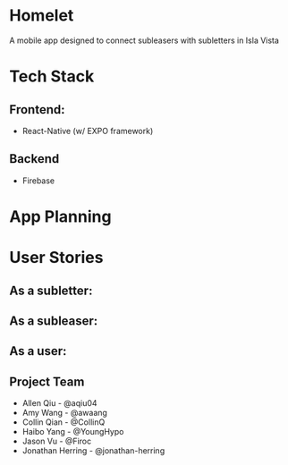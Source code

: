 # Homelet

A mobile app designed to connect subleasers with subletters in Isla Vista

# Tech Stack

## Frontend:

- React-Native (w/ EXPO framework)

## Backend

- Firebase

# App Planning

# User Stories

## As a subletter:

## As a subleaser:

## As a user:

## Project Team

- Allen Qiu - @aqiu04
- Amy Wang - @awaang
- Collin Qian - @CollinQ
- Haibo Yang - @YoungHypo
- Jason Vu - @Firoc
- Jonathan Herring - @jonathan-herring
